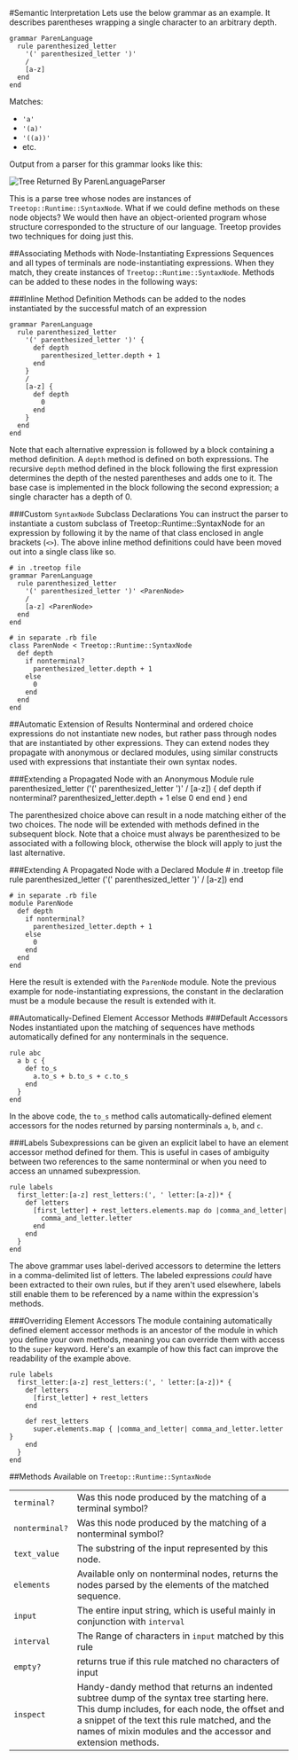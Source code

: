 #Semantic Interpretation
Lets use the below grammar as an example. It describes parentheses wrapping a single character to an arbitrary depth.

    grammar ParenLanguage
      rule parenthesized_letter
        '(' parenthesized_letter ')'
        /
        [a-z]
      end
    end

Matches:

* `'a'`
* `'(a)'`
* `'((a))'`
* etc.


Output from a parser for this grammar looks like this:

![Tree Returned By ParenLanguageParser](./images/paren_language_output.png)

This is a parse tree whose nodes are instances of `Treetop::Runtime::SyntaxNode`. What if we could define methods on these node objects? We would then have an object-oriented program whose structure corresponded to the structure of our language. Treetop provides two techniques for doing just this.

##Associating Methods with Node-Instantiating Expressions
Sequences and all types of terminals are node-instantiating expressions. When they match, they create instances of `Treetop::Runtime::SyntaxNode`. Methods can be added to these nodes in the following ways:

###Inline Method Definition
Methods can be added to the nodes instantiated by the successful match of an expression

    grammar ParenLanguage
      rule parenthesized_letter
        '(' parenthesized_letter ')' {
          def depth
            parenthesized_letter.depth + 1
          end
        }
        /
        [a-z] {
          def depth
            0
          end
        }
      end
    end

Note that each alternative expression is followed by a block containing a method definition. A `depth` method is defined on both expressions. The recursive `depth` method defined in the block following the first expression determines the depth of the nested parentheses and adds one to it. The base case is implemented in the block following the second expression; a single character has a depth of 0.


###Custom `SyntaxNode` Subclass Declarations
You can instruct the parser to instantiate a custom subclass of Treetop::Runtime::SyntaxNode for an expression by following it by the name of that class enclosed in angle brackets (`<>`). The above inline method definitions could have been moved out into a single class like so.

    # in .treetop file
    grammar ParenLanguage
      rule parenthesized_letter
        '(' parenthesized_letter ')' <ParenNode>
        /
        [a-z] <ParenNode>
      end
    end

    # in separate .rb file
    class ParenNode < Treetop::Runtime::SyntaxNode
      def depth
        if nonterminal?
          parenthesized_letter.depth + 1
        else
          0
        end
      end
    end

##Automatic Extension of Results
Nonterminal and ordered choice expressions do not instantiate new nodes, but rather pass through nodes that are instantiated by other expressions. They can extend nodes they propagate with anonymous or declared modules, using similar constructs used with expressions that instantiate their own syntax nodes.

###Extending a Propagated Node with an Anonymous Module
    rule parenthesized_letter
      ('(' parenthesized_letter ')' / [a-z]) {
        def depth
          if nonterminal?
            parenthesized_letter.depth + 1
          else
            0
          end
        end
      }
    end

The parenthesized choice above can result in a node matching either of the two choices. The node will be extended with methods defined in the subsequent block. Note that a choice must always be parenthesized to be associated with a following block, otherwise the block will apply to just the last alternative.

###Extending A Propagated Node with a Declared Module
    # in .treetop file
    rule parenthesized_letter
      ('(' parenthesized_letter ')' / [a-z]) <ParenNode>
    end
    
    # in separate .rb file
    module ParenNode
      def depth
        if nonterminal?
          parenthesized_letter.depth + 1
        else
          0
        end
      end
    end

Here the result is extended with the `ParenNode` module. Note the previous example for node-instantiating expressions, the constant in the declaration must be a module because the result is extended with it.

##Automatically-Defined Element Accessor Methods
###Default Accessors
Nodes instantiated upon the matching of sequences have methods automatically defined for any nonterminals in the sequence.

    rule abc
      a b c {
        def to_s
          a.to_s + b.to_s + c.to_s
        end
      }
    end

In the above code, the `to_s` method calls automatically-defined element accessors for the nodes returned by parsing nonterminals `a`, `b`, and `c`. 

###Labels
Subexpressions can be given an explicit label to have an element accessor method defined for them. This is useful in cases of ambiguity between two references to the same nonterminal or when you need to access an unnamed subexpression.

    rule labels
      first_letter:[a-z] rest_letters:(', ' letter:[a-z])* {
        def letters
          [first_letter] + rest_letters.elements.map do |comma_and_letter|
            comma_and_letter.letter
          end
        end
      }
    end

The above grammar uses label-derived accessors to determine the letters in a comma-delimited list of letters. The labeled expressions _could_ have been extracted to their own rules, but if they aren't used elsewhere, labels still enable them to be referenced by a name within the expression's methods.

###Overriding Element Accessors
The module containing automatically defined element accessor methods is an ancestor of the module in which you define your own methods, meaning you can override them with access to the `super` keyword. Here's an example of how this fact can improve the readability of the example above.

    rule labels
      first_letter:[a-z] rest_letters:(', ' letter:[a-z])* {
        def letters
          [first_letter] + rest_letters
        end
        
        def rest_letters
          super.elements.map { |comma_and_letter| comma_and_letter.letter }
        end
      }
    end


##Methods Available on `Treetop::Runtime::SyntaxNode`

<table>
  <tr>
    <td>
      <code>terminal?</code>
    </td>
    <td>
      Was this node produced by the matching of a terminal symbol?
    </td>
  </tr>
  <tr>
    <td>
      <code>nonterminal?</code>
    </td>
    <td>
      Was this node produced by the matching of a nonterminal symbol?
    </td>
  <tr>
    <td>
      <code>text_value</code>
    </td>
    <td>
      The substring of the input represented by this node.
    </td>
  <tr>
    <td>
      <code>elements</code>
    </td>
    <td>
      Available only on nonterminal nodes, returns the nodes parsed by the elements of the matched sequence.
    </td>
  <tr>
    <td>
      <code>input</code>
    </td>
    <td>
       The entire input string, which is useful mainly in conjunction with <code>interval</code>
    </td>
  <tr>
    <td>
      <code>interval</code>
    </td>
    <td>
       The Range of characters in <code>input</code> matched by this rule
    </td>
  <tr>
    <td>
      <code>empty?</code>
    </td>
    <td>
       returns true if this rule matched no characters of input
    </td>
  <tr>
    <td>
      <code>inspect</code>
    </td>
    <td>
       Handy-dandy method that returns an indented subtree dump of the syntax tree starting here.
       This dump includes, for each node, the offset and a snippet of the text this rule matched, and the names of mixin modules and the accessor and extension methods.
    </td>
  </tr>
</table>
